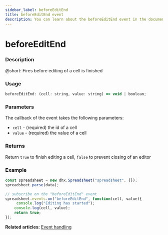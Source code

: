 ```yaml
---
sidebar_label: beforeEditEnd
title: beforeEditEnd event
description: You can learn about the beforeEditEnd event in the documentation of the DHTMLX JavaScript Spreadsheet library. Browse developer guides and API reference, try out code examples and live demos, and download a free 30-day evaluation version of DHTMLX Spreadsheet.
---
```


# beforeEditEnd

### Description

@short: Fires before editing of a cell is finished

### Usage

~~~jsx
beforeEditEnd: (cell: string, value: string) => void | boolean;
~~~

### Parameters

The callback of the event takes the following parameters:

- `cell` - (required) the id of a cell
- `value` - (required) the value of a cell

### Returns

Return `true` to finish editing a cell, `false` to prevent closing of an editor

### Example

~~~jsx {5-9}
const spreadsheet = new dhx.Spreadsheet("spreadsheet", {});
spreadsheet.parse(data);

// subscribe on the "beforeEditEnd" event
spreadsheet.events.on("beforeEditEnd", function(cell, value){
     console.log("Editing has started");
    console.log(cell, value);
    return true;
});
~~~

**Related articles:** [Event handling](handling_events.md)